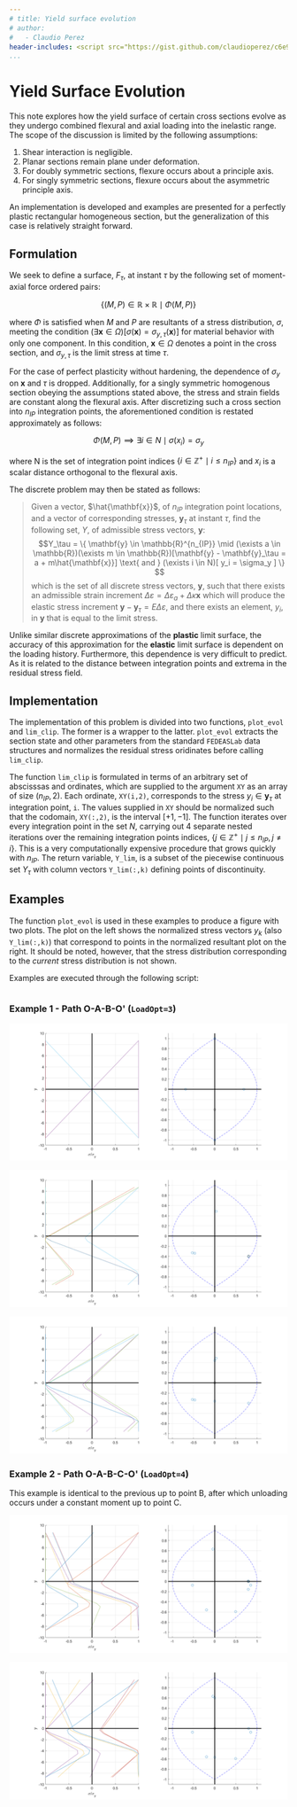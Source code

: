 ```yaml
---
# title: Yield surface evolution
# author:
#   - Claudio Perez
header-includes: <script src="https://gist.github.com/claudioperez/c6e9c9f108fe3706ef18aecd6984444a.js?file=surf_ex_2.m"></script> 
...
```


# Yield Surface Evolution

This note explores how the yield surface of certain cross sections evolve as they undergo combined flexural and axial loading into the inelastic range. The scope of the discussion is limited by the following assumptions:

1. Shear interaction is negligible.
2. Planar sections remain plane under deformation.
3. For doubly symmetric sections, flexure occurs about a principle axis.
4. For singly symmetric sections, flexure occurs about the asymmetric principle axis.

An implementation is developed and examples are presented for a perfectly plastic rectangular homogeneous section, but the generalization of this case is relatively straight forward.

## Formulation

We seek to define a surface, $F_\tau$, at instant $\tau$ by the following set of moment-axial force ordered pairs:

$$
\{ \left( M, P \right) \in \mathbb{R} \times \mathbb{R} \mid \Phi(M,P) \}
$$

where $\Phi$ is satisfied when $M$ and $P$ are resultants of a stress distribution, $\sigma$, meeting the condition $(\exists \mathbf{x} \in \Omega ) [\sigma ( \mathbf{x} ) = \sigma_{y, \tau }(\mathbf{x})]$ for material behavior with only one component. In this condition, $\mathbf{x} \in \Omega$ denotes a point in the cross section, and $\sigma_{y,\tau}$ is the limit stress at time $\tau$.

For the case of perfect plasticity without hardening, the dependence of $\sigma_y$ on $\mathbf{x}$ and $\tau$ is dropped. Additionally, for a singly symmetric homogenous section obeying the assumptions stated above, the stress and strain fields are constant along the flexural axis. After discretizing such a cross section into $n_{IP}$ integration points, the aforementioned condition is restated approximately as follows:

$$
\Phi(M,P) \implies \exists i \in N \mid \sigma(x_i) = \sigma_y 
$$

where N is the set of integration point indices $\{i \in\mathbb{Z}^+ \mid i \le n_{IP} \}$ and $x_i$ is a scalar distance orthogonal to the flexural axis.

The discrete problem may then be stated as follows:

> Given a vector, $\hat{\mathbf{x}}$, of $n_{IP}$ integration point locations, and a vector of corresponding stresses, $\mathbf{y}_\tau$ at instant $\tau$, find the following set, $Y$, of admissible stress vectors, $\mathbf{y}$:
>$$Y_\tau = \{
>  \mathbf{y} \in \mathbb{R}^{n_{IP}} \mid
>      (\exists a \in \mathbb{R})(\exists m \in \mathbb{R})[\mathbf{y} - \mathbf{y}_\tau = a + m\hat{\mathbf{x}}] \text{ and }
      (\exists i \in N)[ y_i = \sigma_y ]
\} $$
>which is the set of all discrete stress vectors, $\mathbf{y}$, such that there exists an admissible strain increment $\Delta \varepsilon = \Delta\varepsilon_a + \Delta\kappa \mathbf{x}$ which will produce the elastic stress increment $\mathbf{y} - \mathbf{y}_\tau = E \Delta\varepsilon$, and there exists an element, $y_i$, in $\mathbf{y}$ that is equal to the limit stress.

Unlike similar discrete approximations of the **plastic** limit surface, the accuracy of this approximation for the **elastic** limit surface is dependent on the loading history. Furthermore, this dependence is very difficult to predict. As it is related to the distance between integration points and extrema in the residual stress field. 

## Implementation

The implementation of this problem is divided into two functions, `plot_evol` and `lim_clip`. The former is a wrapper to the latter. `plot_evol` extracts the section state and other parameters from the standard `FEDEASLab` data structures and normalizes the residual stress oridinates before calling `lim_clip`.

The function `lim_clip` is formulated in terms of an arbitrary set of abscisssas and ordinates, which are supplied to the argument `XY` as an array of size $(n_{IP},2)$. Each ordinate, `XY(i,2)`, corresponds to the stress $y_i \in \mathbf{y}_\tau$ at integration point, `i`. The values supplied in `XY` should be normalized such that the codomain, `XY(:,2)`,  is the interval $[+1, -1]$. The function iterates over every integration point in the set $N$, carrying out 4 separate nested iterations over the remaining integration points indices, $\{ j \in\mathbb{Z}^+ \mid j \le n_{IP}, j \ne i\}$.  This is a very computationally expensive procedure that grows quickly with $n_{IP}$. The return variable, `Y_lim`, is a subset of the piecewise continuous set $Y_\tau$ with column vectors `Y_lim(:,k)` defining points of discontinuity.

## Examples

The function `plot_evol` is used in these examples to produce a figure with two plots. The plot on the left shows the normalized stress vectors $y_k$ (also `Y_lim(:,k)`) that correspond to points in the normalized resultant plot on the right. It should be noted, however, that the stress distribution corresponding to the *current* stress distribution is not shown.

Examples are executed through the following script:

<script src="https://gist.github.com/claudioperez/c6e9c9f108fe3706ef18aecd6984444a.js?file=surf_ex_2.m"></script>

```{include=surf_ex_2.m .matlab}
```



### Example 1 - Path O-A-B-O' (`LoadOpt=3`)

![Point A, 30 integration points.](./oabo-a-30.png)

![Point B, 30 integration points.](./oabo-b-30.png)

![Point O', 30 integration points.](./oabo-o-30.png)

### Example 2 - Path O-A-B-C-O' (`LoadOpt=4`)

This example is identical to the previous up to point B, after which unloading occurs under a constant moment up to point C.

![Point C, 30 integration points.](./oabco-c-30.png)

![Point O', 30 integration points.](./oabco-o-30.png)
